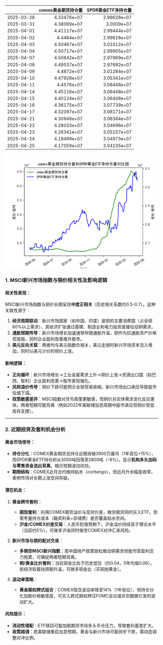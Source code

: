 |            |   comex黄金期货持仓量 |   SPDR黄金ETF净持仓量 |
|:-----------|----------------------:|----------------------:|
| 2025-03-28 |           4.33476e+07 |           2.99628e+07 |
| 2025-03-31 |           4.38069e+07 |           3.0009e+07  |
| 2025-04-01 |           4.41117e+07 |           2.99444e+07 |
| 2025-04-02 |           4.4464e+07  |           2.99628e+07 |
| 2025-04-03 |           4.50467e+07 |           3.01012e+07 |
| 2025-04-04 |           4.50717e+07 |           2.99905e+07 |
| 2025-04-07 |           4.50642e+07 |           2.97969e+07 |
| 2025-04-08 |           4.49537e+07 |           2.97692e+07 |
| 2025-04-09 |           4.4872e+07  |           3.01284e+07 |
| 2025-04-10 |           4.47928e+07 |           3.05341e+07 |
| 2025-04-11 |           4.4576e+07  |           3.06448e+07 |
| 2025-04-14 |           4.45116e+07 |           3.06448e+07 |
| 2025-04-15 |           4.40124e+07 |           3.06448e+07 |
| 2025-04-16 |           4.36175e+07 |           3.07739e+07 |
| 2025-04-17 |           4.32097e+07 |           3.06171e+07 |
| 2025-04-21 |           4.30949e+07 |           3.08384e+07 |
| 2025-04-22 |           4.28033e+07 |           3.04696e+07 |
| 2025-04-23 |           4.26341e+07 |           3.05157e+07 |
| 2025-04-24 |           4.19499e+07 |           3.04973e+07 |
| 2025-04-25 |           4.17059e+07 |           3.04235e+07 |

![图](comex_gold_SPDR.png)



### 1. MSCI新兴市场指数与铜价相关性及影响逻辑

#### 相关性表现：
MSCI新兴市场指数与铜价长期呈现**中度正相关**（历史相关系数约0.5-0.7）。这种关联性源于：
1. **经济周期联动**：新兴市场国家（如中国、印度）是铜的主要消费国（占全球60%以上需求），其经济扩张通过基建、制造业和电力投资直接拉动铜需求。
2. **通胀预期传导**：新兴市场增长加速通常伴随通胀升温，铜作为抗通胀资产价格受提振，同时企业盈利改善推升股市。
3. **美元反向关联**：两者均与美元指数负相关，美元走弱时新兴市场资本流入增加，同时以美元计价的铜价上涨。

#### 影响逻辑：
- **正向循环**：新兴市场增长→工业金属需求上升→铜价上涨→资源出口国（如巴西、智利）企业盈利改善→股市表现强化。
- **风险溢价传导**：铜价下跌可能预示全球贸易收缩，新兴市场出口承压导致股市估值下调。
- **政策敏感差异**：MSCI指数对货币政策更敏感，而铜价对实体需求变化反应更快，两者短期可能背离（例如2022年美联储加息周期中股市承压但铜价受低库存支撑）。

---

### 2. 近期投资及套利机会分析

#### 黄金市场信号：
- **持仓分化**：COMEX黄金期货总持仓近期突破3900万盎司（1年高位+15%），而SPDR黄金ETF持仓却从3050吨回落至2800吨（-8%）。显示**机构多头加码与零售资金流出背离**，暗示短期波动风险。
- **期限结构**：COMEX近月合约维持贴水（contango），但远月升水幅度收窄，表明市场对长期上涨空间存疑。

#### 潜在机会：
1. **黄金跨市套利**：
   - **期现套利**：利用COMEX期货溢价与现货价差，做空期货同时买入ETF，但需考量持仓成本（融资利率+存储费）是否覆盖贴水空间。
   - **沪金/COMEX价差交易**：人民币贬值预期下，沪金溢价持续高于理论水平（当前约5%），可做多沪金同时做空COMEX对冲汇率风险。

2. **新兴市场与铜的配对交易**：
   - **多铜空MSCI新兴指数**：若中国地产政策放松推动铜需求但股市受盈利压力拖累，可捕捉两者短期背离。
   - **铜/黄金比价套利**：当前铜金比处于历史低位（约0.04，5年均值0.06），若经济软着陆预期升温，可做多铜金比（买铜抛黄金）。

3. **波动率策略**：
   - **黄金期权跨式组合**：COMEX隐含波动率降至14%（1年低位），但持仓分化加剧价格敏感度，可买入跨式期权押注FOMC会议或非农数据引发的波动扩大。

#### 风险提示：
- **流动性错配**：ETF赎回可能加剧期货市场多头平仓压力，导致套利基差扩大。
- **政策超调**：若美联储重启加息预期，黄金与新兴市场可能同步下跌，需动态调整对冲比例。